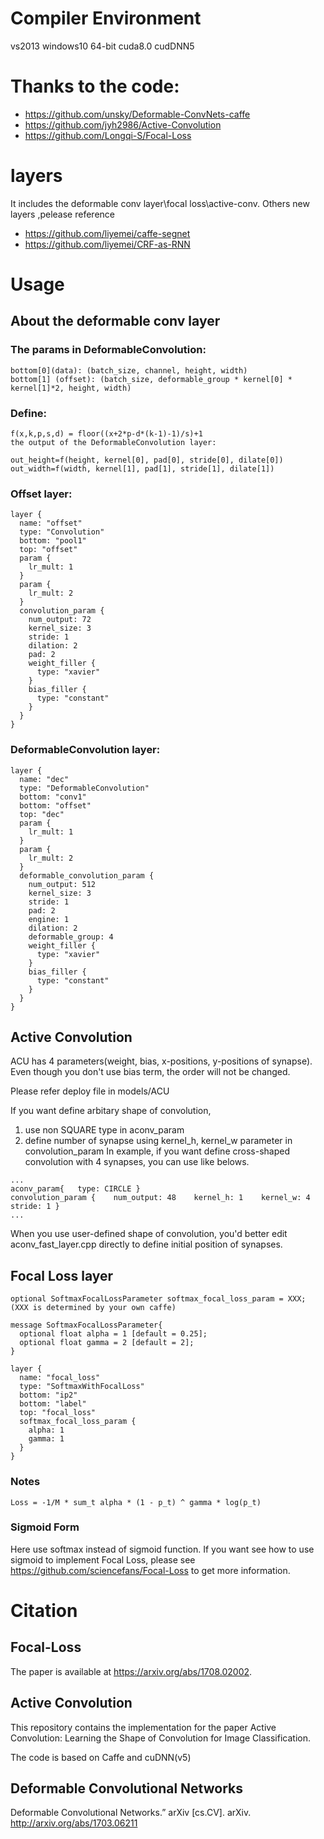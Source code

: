 # Compiler Environment
vs2013 windows10 64-bit  cuda8.0 cudDNN5

# Thanks to the code:
- https://github.com/unsky/Deformable-ConvNets-caffe
- https://github.com/jyh2986/Active-Convolution
- https://github.com/Longqi-S/Focal-Loss
# layers
It includes the deformable conv layer\focal loss\active-conv.
Others new layers ,pelease reference 
- https://github.com/liyemei/caffe-segnet
- https://github.com/liyemei/CRF-as-RNN
# Usage
## About the deformable conv layer

### The params in DeformableConvolution:


```
bottom[0](data): (batch_size, channel, height, width)
bottom[1] (offset): (batch_size, deformable_group * kernel[0] * kernel[1]*2, height, width)
```


### Define:


```
f(x,k,p,s,d) = floor((x+2*p-d*(k-1)-1)/s)+1
the output of the DeformableConvolution layer:

out_height=f(height, kernel[0], pad[0], stride[0], dilate[0])
out_width=f(width, kernel[1], pad[1], stride[1], dilate[1])
```

### Offset layer:


```
layer {
  name: "offset"
  type: "Convolution"
  bottom: "pool1"
  top: "offset"
  param {
    lr_mult: 1
  }
  param {
    lr_mult: 2
  }
  convolution_param {
    num_output: 72
    kernel_size: 3
    stride: 1
    dilation: 2
    pad: 2
    weight_filler {
      type: "xavier"
    }
    bias_filler {
      type: "constant"
    }
  }
}
```

### DeformableConvolution layer:


```
layer {
  name: "dec"
  type: "DeformableConvolution"
  bottom: "conv1"
  bottom: "offset"
  top: "dec"
  param {
    lr_mult: 1
  }
  param {
    lr_mult: 2
  }
  deformable_convolution_param {
    num_output: 512
    kernel_size: 3
    stride: 1
    pad: 2
    engine: 1
    dilation: 2
    deformable_group: 4
    weight_filler {
      type: "xavier"
    }
    bias_filler {
      type: "constant"
    }
  }
}
```
## Active Convolution
ACU has 4 parameters(weight, bias, x-positions, y-positions of synapse). Even though you don't use bias term, the order will not be changed.

Please refer deploy file in models/ACU

If you want define arbitary shape of convolution,

1. use non SQUARE type in aconv_param
2. define number of synapse using kernel_h, kernel_w parameter in convolution_param
In example, if you want define cross-shaped convolution with 4 synapses, you can use like belows.


```
...
aconv_param{   type: CIRCLE }
convolution_param {    num_output: 48    kernel_h: 1    kernel_w: 4    stride: 1 }
...
```
When you use user-defined shape of convolution, you'd better edit aconv_fast_layer.cpp directly to define initial position of synapses.

##  Focal Loss layer

```
optional SoftmaxFocalLossParameter softmax_focal_loss_param = XXX; (XXX is determined by your own caffe)

message SoftmaxFocalLossParameter{
  optional float alpha = 1 [default = 0.25];
  optional float gamma = 2 [default = 2];
}

layer {
  name: "focal_loss"
  type: "SoftmaxWithFocalLoss"
  bottom: "ip2"
  bottom: "label"
  top: "focal_loss"
  softmax_focal_loss_param {
    alpha: 1 
    gamma: 1
  }
}
```

### Notes


```
Loss = -1/M * sum_t alpha * (1 - p_t) ^ gamma * log(p_t)
```


### Sigmoid Form

Here use softmax instead of sigmoid function.
If you want see how to use sigmoid to implement Focal Loss, please see https://github.com/sciencefans/Focal-Loss to get more information.

# Citation
## Focal-Loss
The paper is available at https://arxiv.org/abs/1708.02002.
## Active Convolution
This repository contains the implementation for the paper Active Convolution: Learning the Shape of Convolution for Image Classification.

The code is based on Caffe and cuDNN(v5)
## Deformable Convolutional Networks
Deformable Convolutional Networks.” arXiv [cs.CV]. arXiv. http://arxiv.org/abs/1703.06211
